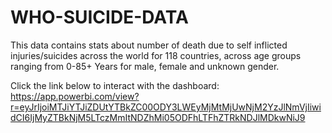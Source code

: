 # WHO-SUICIDE-DATA
This data contains stats about number of death due to self inflicted injuries/suicides across the world for 118 countries, across age groups ranging from 0-85+ Years for male, female and unknown gender.



Click the link below to interact with the dashboard:
https://app.powerbi.com/view?r=eyJrIjoiMTJiYTJiZDUtYTBkZC00ODY3LWEyMjMtMjUwNjM2YzJlNmVjIiwidCI6IjMyZTBkNjM5LTczMmItNDZhMi05ODFhLTFhZTRkNDJlMDkwNiJ9
